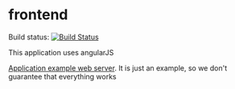 # frontend

Build status: [![Build Status](https://travis-ci.org/dsd-meetme/frontend.svg?branch=master)](https://travis-ci.org/dsd-meetme/frontend) 

This application uses angularJS

[Application example web server](http://admin.plunner.com). It is just an example, so we don't guarantee that everything works